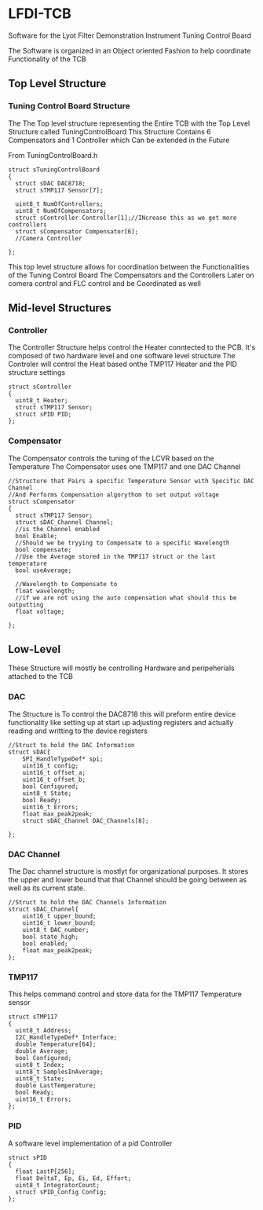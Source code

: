 # LFDI-TCB
Software for the Lyot Filter Demonstration Instrument Tuning Control Board

The Software is organized in an Object oriented Fashion to help coordinate Functionality of the TCB

## Top Level Structure
### Tuning Control Board Structure

The The Top level structure representing the Entire TCB with the Top Level Structure called TuningControlBoard 
This Structure Contains 6 Compensators and 1 Controller which Can be extended in the Future

From TuningControlBoard.h
```
struct sTuningControlBoard
{
  struct sDAC DAC8718;
  struct sTMP117 Sensor[7];
  
  uint8_t NumOfControllers;
  uint8_t NumOfCompensators;
  struct sController Controller[1];//INcrease this as we get more controllers
  struct sCompensator Compensator[6];
  //Camera Controller

};
```
This top level structure allows for coordination between the Functionalities of the Tuning Control Board The Compensators and the Controllers
Later on comera control and FLC control and be Coordinated as well


## Mid-level Structures
### Controller
The Controller Structure helps control the Heater conntected to the PCB.
It's composed of two hardware level and one software level structure
The Controler will control the Heat based onthe TMP117 Heater and the PID structure settings

```
struct sController
{
  uint8_t Heater;
  struct sTMP117 Sensor;
  struct sPID PID;
};
```

### Compensator
The Compensator controls the tuning of the LCVR based on the Temperature
The Compensator uses one TMP117 and one DAC Channel

```
//Structure that Pairs a specific Temperature Sensor with Specific DAC Channel
//And Performs Compensation algorythom to set output voltage
struct sCompensator
{
  struct sTMP117 Sensor;
  struct sDAC_Channel Channel;
  //is the Channel enabled
  bool Enable;
  //Should we be tryying to Compensate to a specific Wavelength
  bool compensate;
  //Use the Average stored in the TMP117 struct or the last temperature
  bool useAverage;

  //Wavelength to Compensate to
  float wavelength;
  //if we are not using the auto compensation what should this be outputting
  float voltage;

};
```

## Low-Level
These Structure will mostly be controlling Hardware and peripeherials attached to the TCB

### DAC
The Structure is To control the DAC8718 this will preform entire device functionality like setting up at start up adjusting registers and actually reading and writting to the device registers
```
//Struct to hold the DAC Information
struct sDAC{
	SPI_HandleTypeDef* spi;
	uint16_t config;
	uint16_t offset_a;
	uint16_t offset_b;
	bool Configured;
	uint8_t State;
	bool Ready;
	uint16_t Errors;
	float max_peak2peak;
	struct sDAC_Channel DAC_Channels[8];

};
```
### DAC Channel

The Dac channel structure is mostlyt for organizational purposes. It stores the upper and lower bound that that Channel should be going between as well as its current state. 
```
//Struct to hold the DAC Channels Information
struct sDAC_Channel{
	uint16_t upper_bound;
	uint16_t lower_bound;
	uint8_t DAC_number;
    bool state_high;
	bool enabled;
	float max_peak2peak;
};
```
### TMP117
This helps command control and store data for the TMP117 Temperature sensor

```
struct sTMP117
{
  uint8_t Address;
  I2C_HandleTypeDef* Interface;
  double Temperature[64];
  double Average;
  bool Configured;
  uint8_t Index;
  uint8_t SamplesInAverage;
  uint8_t State;
  double LastTemperature;
  bool Ready;
  uint16_t Errors;
};
```


### PID
A software level implementation of a pid Controller
```
struct sPID
{
  float LastP[256];
  float DeltaT, Ep, Ei, Ed, Effort;
  uint8_t IntegratorCount;
  struct sPID_Config Config;
};
```
